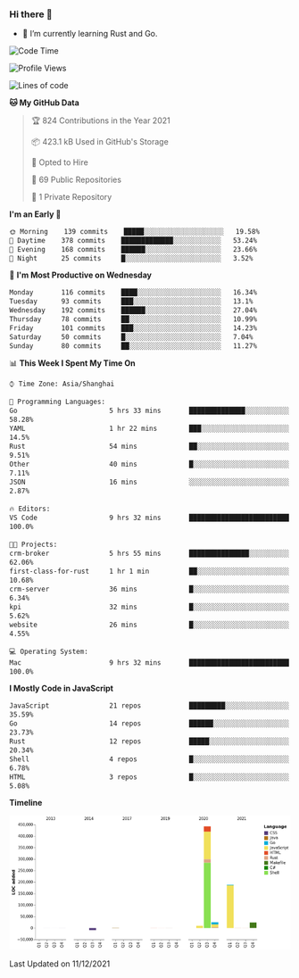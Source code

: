 ### Hi there 👋

- 🌱 I’m currently learning Rust and Go.

<!--START_SECTION:waka-->
![Code Time](http://img.shields.io/badge/Code%20Time-15%20hrs%207%20mins-blue)

![Profile Views](http://img.shields.io/badge/Profile%20Views-9-blue)

![Lines of code](https://img.shields.io/badge/From%20Hello%20World%20I%27ve%20Written-683%20Thousand%20lines%20of%20code-blue)

**🐱 My GitHub Data** 

> 🏆 824 Contributions in the Year 2021
 > 
> 📦 423.1 kB Used in GitHub's Storage 
 > 
> 💼 Opted to Hire
 > 
> 📜 69 Public Repositories 
 > 
> 🔑 1 Private Repository 
 > 
**I'm an Early 🐤** 

```text
🌞 Morning    139 commits    █████░░░░░░░░░░░░░░░░░░░░   19.58% 
🌆 Daytime    378 commits    █████████████░░░░░░░░░░░░   53.24% 
🌃 Evening    168 commits    ██████░░░░░░░░░░░░░░░░░░░   23.66% 
🌙 Night      25 commits     █░░░░░░░░░░░░░░░░░░░░░░░░   3.52%

```
📅 **I'm Most Productive on Wednesday** 

```text
Monday       116 commits    ████░░░░░░░░░░░░░░░░░░░░░   16.34% 
Tuesday      93 commits     ███░░░░░░░░░░░░░░░░░░░░░░   13.1% 
Wednesday    192 commits    ██████░░░░░░░░░░░░░░░░░░░   27.04% 
Thursday     78 commits     ██░░░░░░░░░░░░░░░░░░░░░░░   10.99% 
Friday       101 commits    ███░░░░░░░░░░░░░░░░░░░░░░   14.23% 
Saturday     50 commits     █░░░░░░░░░░░░░░░░░░░░░░░░   7.04% 
Sunday       80 commits     ██░░░░░░░░░░░░░░░░░░░░░░░   11.27%

```


📊 **This Week I Spent My Time On** 

```text
⌚︎ Time Zone: Asia/Shanghai

💬 Programming Languages: 
Go                       5 hrs 33 mins       ██████████████░░░░░░░░░░░   58.28% 
YAML                     1 hr 22 mins        ███░░░░░░░░░░░░░░░░░░░░░░   14.5% 
Rust                     54 mins             ██░░░░░░░░░░░░░░░░░░░░░░░   9.51% 
Other                    40 mins             █░░░░░░░░░░░░░░░░░░░░░░░░   7.11% 
JSON                     16 mins             ░░░░░░░░░░░░░░░░░░░░░░░░░   2.87%

🔥 Editors: 
VS Code                  9 hrs 32 mins       █████████████████████████   100.0%

🐱‍💻 Projects: 
crm-broker               5 hrs 55 mins       ███████████████░░░░░░░░░░   62.06% 
first-class-for-rust     1 hr 1 min          ██░░░░░░░░░░░░░░░░░░░░░░░   10.68% 
crm-server               36 mins             █░░░░░░░░░░░░░░░░░░░░░░░░   6.34% 
kpi                      32 mins             █░░░░░░░░░░░░░░░░░░░░░░░░   5.62% 
website                  26 mins             █░░░░░░░░░░░░░░░░░░░░░░░░   4.55%

💻 Operating System: 
Mac                      9 hrs 32 mins       █████████████████████████   100.0%

```

**I Mostly Code in JavaScript** 

```text
JavaScript               21 repos            █████████░░░░░░░░░░░░░░░░   35.59% 
Go                       14 repos            ██████░░░░░░░░░░░░░░░░░░░   23.73% 
Rust                     12 repos            █████░░░░░░░░░░░░░░░░░░░░   20.34% 
Shell                    4 repos             █░░░░░░░░░░░░░░░░░░░░░░░░   6.78% 
HTML                     3 repos             █░░░░░░░░░░░░░░░░░░░░░░░░   5.08%

```


**Timeline**

![Chart not found](https://raw.githubusercontent.com/elton/elton/main/charts/bar_graph.png) 


 Last Updated on 11/12/2021
<!--END_SECTION:waka-->

<!--
**elton/elton** is a ✨ _special_ ✨ repository because its `README.md` (this file) appears on your GitHub profile.

Here are some ideas to get you started:

- 🔭 I’m currently working on ...
- 🌱 I’m currently learning ...
- 👯 I’m looking to collaborate on ...
- 🤔 I’m looking for help with ...
- 💬 Ask me about ...
- 📫 How to reach me: ...
- 😄 Pronouns: ...
- ⚡ Fun fact: ...
-->
